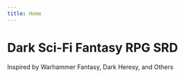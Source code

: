 ```yaml
---
title: Home
---
```

# Dark Sci-Fi Fantasy RPG SRD

Inspired by Warhammer Fantasy, Dark Heresy, and Others
